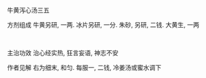 牛黄泻心汤三五

方剂组成 牛黄另研, 一两. 冰片另研, 一分. 朱砂, 另研, 二钱. 大黄生, 一两

 

主治功效 治心经实热, 狂言妄语, 神志不安 

作者见解 右为细末, 和匀. 每服一, 二钱, 冷姜汤或蜜水调下 

